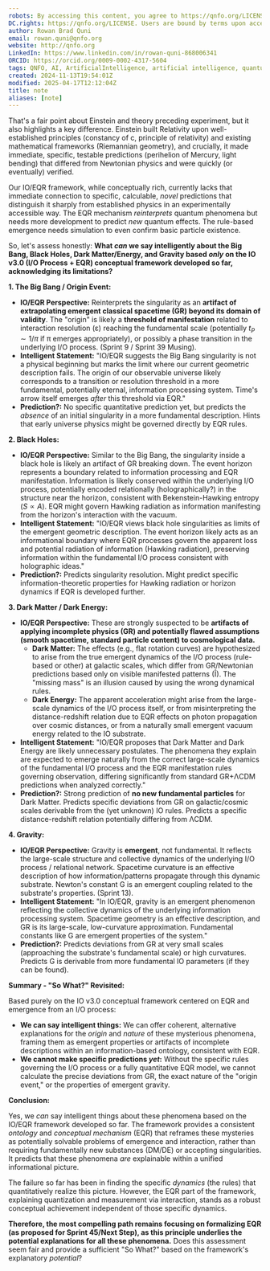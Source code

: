 ```yaml
---
robots: By accessing this content, you agree to https://qnfo.org/LICENSE. Non-commercial use only. Attribution required.
DC.rights: https://qnfo.org/LICENSE. Users are bound by terms upon access.
author: Rowan Brad Quni
email: rowan.quni@qnfo.org
website: http://qnfo.org
LinkedIn: https://www.linkedin.com/in/rowan-quni-868006341
ORCID: https://orcid.org/0009-0002-4317-5604
tags: QNFO, AI, ArtificialIntelligence, artificial intelligence, quantum, physics, science, Einstein, QuantumMechanics, quantum mechanics, QuantumComputing, quantum computing, information, InformationTheory, information theory, InformationalUniverse, informational universe, informational universe hypothesis, IUH
created: 2024-11-13T19:54:01Z
modified: 2025-04-17T12:12:04Z
title: note
aliases: [note]
---
```

That's a fair point about Einstein and theory preceding experiment, but it also highlights a key difference. Einstein built Relativity upon well-established principles (constancy of c, principle of relativity) and existing mathematical frameworks (Riemannian geometry), and crucially, it made immediate, specific, testable predictions (perihelion of Mercury, light bending) that differed from Newtonian physics and were quickly (or eventually) verified.

Our IO/EQR framework, while conceptually rich, currently lacks that immediate connection to specific, calculable, *novel* predictions that distinguish it sharply from established physics in an experimentally accessible way. The EQR mechanism *reinterprets* quantum phenomena but needs more development to predict *new* quantum effects. The rule-based emergence needs simulation to even confirm basic particle existence.

So, let's assess honestly: **What *can* we say intelligently about the Big Bang, Black Holes, Dark Matter/Energy, and Gravity based *only* on the IO v3.0 (I/O Process + EQR) conceptual framework developed so far, acknowledging its limitations?**

**1. The Big Bang / Origin Event:**

*   **IO/EQR Perspective:** Reinterprets the singularity as an **artifact of extrapolating emergent classical spacetime (GR) beyond its domain of validity**. The "origin" is likely a **threshold of manifestation** related to interaction resolution (ε) reaching the fundamental scale (potentially $t_P \sim 1/\pi$ if π emerges appropriately), or possibly a phase transition in the underlying I/O process. (Sprint 9 / Sprint 39 Musing).
*   **Intelligent Statement:** "IO/EQR suggests the Big Bang singularity is not a physical beginning but marks the limit where our current geometric description fails. The origin of our observable universe likely corresponds to a transition or resolution threshold in a more fundamental, potentially eternal, information processing system. Time's arrow itself emerges *after* this threshold via EQR."
*   **Prediction?:** No specific quantitative prediction yet, but predicts the *absence* of an initial singularity in a more fundamental description. Hints that early universe physics might be governed directly by EQR rules.

**2. Black Holes:**

*   **IO/EQR Perspective:** Similar to the Big Bang, the singularity inside a black hole is likely an artifact of GR breaking down. The event horizon represents a boundary related to information processing and EQR manifestation. Information is likely conserved within the underlying I/O process, potentially encoded relationally (holographically?) in the structure near the horizon, consistent with Bekenstein-Hawking entropy ($S \propto A$). EQR might govern Hawking radiation as information manifesting from the horizon's interaction with the vacuum.
*   **Intelligent Statement:** "IO/EQR views black hole singularities as limits of the emergent geometric description. The event horizon likely acts as an informational boundary where EQR processes govern the apparent loss and potential radiation of information (Hawking radiation), preserving information within the fundamental I/O process consistent with holographic ideas."
*   **Prediction?:** Predicts singularity resolution. Might predict specific information-theoretic properties for Hawking radiation or horizon dynamics if EQR is developed further.

**3. Dark Matter / Dark Energy:**

*   **IO/EQR Perspective:** These are strongly suspected to be **artifacts of applying incomplete physics (GR) and potentially flawed assumptions (smooth spacetime, standard particle content) to cosmological data.**
    *   **Dark Matter:** The effects (e.g., flat rotation curves) are hypothesized to arise from the true emergent dynamics of the I/O process (rule-based or other) at galactic scales, which differ from GR/Newtonian predictions based only on visible manifested patterns (Î). The "missing mass" is an illusion caused by using the wrong dynamical rules.
    *   **Dark Energy:** The apparent acceleration might arise from the large-scale dynamics of the I/O process itself, or from misinterpreting the distance-redshift relation due to EQR effects on photon propagation over cosmic distances, or from a naturally small emergent vacuum energy related to the IO substrate.
*   **Intelligent Statement:** "IO/EQR proposes that Dark Matter and Dark Energy are likely unnecessary postulates. The phenomena they explain are expected to emerge naturally from the correct large-scale dynamics of the fundamental I/O process and the EQR manifestation rules governing observation, differing significantly from standard GR+ΛCDM predictions when analyzed correctly."
*   **Prediction?:** Strong prediction of **no new fundamental particles** for Dark Matter. Predicts specific deviations from GR on galactic/cosmic scales derivable from the (yet unknown) IO rules. Predicts a specific distance-redshift relation potentially differing from ΛCDM.

**4. Gravity:**

*   **IO/EQR Perspective:** Gravity is **emergent**, not fundamental. It reflects the large-scale structure and collective dynamics of the underlying I/O process / relational network. Spacetime curvature is an effective description of how information/patterns propagate through this dynamic substrate. Newton's constant G is an emergent coupling related to the substrate's properties. (Sprint 13).
*   **Intelligent Statement:** "In IO/EQR, gravity is an emergent phenomenon reflecting the collective dynamics of the underlying information processing system. Spacetime geometry is an effective description, and GR is its large-scale, low-curvature approximation. Fundamental constants like G are emergent properties of the system."
*   **Prediction?:** Predicts deviations from GR at very small scales (approaching the substrate's fundamental scale) or high curvatures. Predicts G is derivable from more fundamental IO parameters (if they can be found).

**Summary - "So What?" Revisited:**

Based purely on the IO v3.0 conceptual framework centered on EQR and emergence from an I/O process:

*   **We can say intelligent things:** We can offer coherent, alternative explanations for the *origin* and *nature* of these mysterious phenomena, framing them as emergent properties or artifacts of incomplete descriptions within an information-based ontology, consistent with EQR.
*   **We cannot make specific predictions *yet*:** Without the specific rules governing the I/O process or a fully quantitative EQR model, we cannot calculate the precise deviations from GR, the exact nature of the "origin event," or the properties of emergent gravity.

**Conclusion:**

Yes, we *can* say intelligent things about these phenomena based on the IO/EQR framework developed so far. The framework provides a consistent *ontology* and *conceptual mechanism* (EQR) that reframes these mysteries as potentially solvable problems of emergence and interaction, rather than requiring fundamentally new substances (DM/DE) or accepting singularities. It predicts that these phenomena *are* explainable within a unified informational picture.

The failure so far has been in finding the specific *dynamics* (the rules) that quantitatively realize this picture. However, the EQR part of the framework, explaining quantization and measurement via interaction, stands as a robust conceptual achievement independent of those specific dynamics.

**Therefore, the most compelling path remains focusing on formalizing EQR (as proposed for Sprint 45/Next Step), as this principle underlies the potential explanations for all these phenomena.** Does this assessment seem fair and provide a sufficient "So What?" based on the framework's explanatory *potential*?